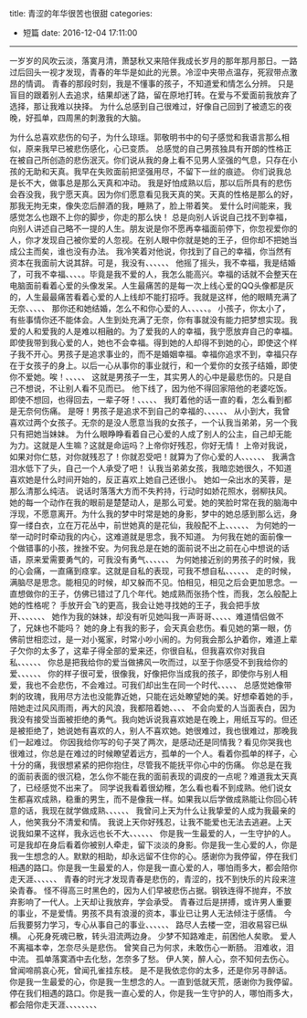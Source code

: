 title: 青涩的年华很苦也很甜
categories:
  - 短篇
date: 2016-12-04 17:11:00
---
一岁岁的风吹云淡，落寞月清，萧瑟秋又来陪伴我成长岁月的那年那月那日。一路过后回头一视才发现，青春的年华是如此的光景。冷涩中夹带点温存，死寂带点激昂的情调。
青春的那段时刻，我是不懂事的孩子，不知道爱和情怎么分辨。
只是盲目的跟着别人去追求，结果却迷了路，留在原地打转。在爱与不爱面前我放弃了选择，那让我难以抉择。
为什么总感到自己很难过，好像自己回到了被遗忘的夜晚，好孤单，四周黑的刺激我的大脑。
<!--more-->
为什么总喜欢悲伤的句子，为什么琼瑶。郭敬明书中的句子感觉和我语言那么相似，原来我早已被悲伤感化，心已变质。
总感觉的自己男孩独具有开朗的性格正在被自己所创造的悲伤泯灭。你们说从我的身上看不见男人坚强的气息，只存在小孩的无助和天真。我早在失败面前把坚强用尽，不留下一丝的痕迹。
你们说我总是长不大，做事总是那么天真和冲动。
我是好怕成熟以后，那以后所具有的悲伤会吞没我，我宁愿天真。因为你们愿意看见我天真的笑。天真的性格是那么的好，那我无拘无束，像失恋后醉酒的我，睡熟了，脸上带着笑。
爱什么时间能来，我感觉怎么也跟不上你的脚步，你走的那么快！
总是向别人诉说自己找不到幸福，向别人讲述自己略不一提的人生。朋友说是你不愿再幸福面前停下，你忽视爱你的人，你才发现自己被你爱的人忽视。在别人眼中你就是她的王子，但你却不把她当成公主而矣，谁也没有办法。
我冷笑着对他说，你找到了自己的幸福，你当然有资本在我面前大说其辞。可是，我没有、、、、、、
他摇了摇头，我不幸福，我是结婚了，可我不幸福、、、、。毕竟是我不爱的人，我怎么能高兴。幸福的话就不会整天在电脑面前看着心爱的头像发呆。人生最痛苦的是每一次上线心爱的QQ头像都是灰的，人生最最痛苦看着心爱的人上线却不能打招呼。我就是这样，他的眼睛充满了无奈、、、、、
那你还和她结婚，怎么不和你心爱的人、、、、、。
小孩子，你太小了，有些事情你还不能体会。人生到处充满了无奈，你有事就没有能力把梦想实现。我爱的人和爱我的人是难以相融的。为了爱我的人的幸福，我宁愿放弃自己的幸福。即使我带到我心爱的人，她也不会幸福。得到她的人却得不到她的心，即使这个样子我不开心。男孩子是追求事业的，而不是婚姻幸福。幸福你追求不到，幸福只存在于女孩子的身上。以后一心从事你的事业就行，和一个爱你的女孩子结婚，即使你不爱她。唉！、、、、、
这就是男孩子一生，其实男人的心中是最悲伤的。只是自己不想说，不让别人看不见而已。
他下线了，因为他不得回家陪他的老婆吃饭。即使不想回，也得回去，一辈子呀！、、、、、
我盯着他的话一直的看，怎么看到都是无奈何伤痛。
是呀！男孩子是追求不到自己的幸福的、、、、、、
从小到大，我曾喜欢过两个女孩子。无奈的是没人愿意当我的女孩子，一个认我当弟弟，另一个我只有把她当妹妹。
为什么眼睁睁看着自己心爱的人成了别人的公主，自己却无能为力。这就是人生嘛？这就是命运吗？上帝你好残忍，你好无情！
上帝对我说，如果对你仁慈，对你就残忍了！你就忍受吧！就算为了你心爱的人、、、、、、
我满含泪水低下了头，自己一个人承受了吧！
认我当弟弟女孩，我暗恋她很久，不知道喜欢她是什么时间开始的，反正喜欢上她自己还很小。
她如一朵出水的芙蓉，是那么清那么纯洁。
说话时落落大方而不失矜持，行动时如娇花照水，弱柳扶风。她的每一个动作在我的眼前是楚楚动人，是那么可爱。她的笑脸时常在我的脑海中浮现，不愿意离开。为什么我的梦中时常是她的身影，梦中的她总感到那么远，身穿一缕白衣，立在万花丛中，前世她真的是花仙，我般配不上、、、、、、
为何她的一举一动时时牵动我的内心，这难道就是思念，我不知道。
为何我在她的面前像一个做错事的小孩，挫挫不安。为何我总是在她的面前说不出之前在心中想说的话语，原来爱需要勇气的，可我没有勇气、、、、、、
为何她接近别的男孩子的时候，我的心会痛，一直痛到痉挛。这就是自私的表现，可我不想自私、、、、、、
走的时候，满脑尽是思念。能相见的时候，却又躲而不见。怕相见，相见之后会更加思念。一直想做你的王子，仿佛已错过了几个年代。她成熟而张扬个性，而我，怎么般配上她的性格呢？
手放开会飞的更高，我会让她寻找她的王子，我会把手放开、、、、、、、
 她作为我的妹妹，却没有听见她叫我一声哥哥、、、、、难道情侣做不了，兄妹也不能吗？
 她的身上有我的影子，会天真会悲伤。看见她的第一眼，仿佛前世相恋过，是一对小冤家，时常小吵小闹的。为何我会那么护着你，难道上辈子欠你的太多了，这辈子得全部的爱来还，你很自私，但我喜欢你对我自私、、、、、、
你总是把我给你的爱当做拂风一吹而过，以至于你感受不到我给你的爱、、、、、、
你的样子很可爱，很像我，好像把你当成我的孩子，即使你与别人相爱，我也不会悲伤，不会难过。可我们却出生在同一个时代、、、、、
总感觉她像带刺的玫瑰，我用尽方法也没能靠近她，只能在远处瞭望她的美。好想牵着她的手，陪她走过风风雨雨，再大的风浪，我都陪着她、、、、
不会向爱的人当面表白，因为我没有接受当面被拒绝的勇气。我向她诉说我喜欢她是在晚上，用纸互写的。但还是被拒绝了，她说她有喜欢的人，别人不喜欢她。她很难过，我也很难过，那晚我们一起难过。
你因我给你写的句子哭了两次，是感动还是同情我？看见你哭我也很难过，你总是在难过的时候瞭望着远方，孤单的一个人。看着你孤单的样子，心十分的痛，我很想紧紧的把你抱住，尽管我不能抚平你心中的伤痛。
你总是在我的面前表面的很沉稳，怎么你不能在我的面前表现的调皮的一点呢？难道我太天真了，已经感觉不出来了。
同学说我看着很幼稚，怎么看也看不到成熟。他们说女生都喜欢成熟，稳重的男生，而不是像我一样。如果我以后学做成熟能让你回心转意的话，我现在就学做成熟、、、、、、
我曾问上天为什么让我挚爱的人成为我最亲的人，他笑我分不清爱和情。
我说上天你好残忍，让我不能爱也无法去逃避。上天说我如果不这样，我永远也长不大、、、、、、
你是我一生最爱的人，一生守护的人。可是我却在身后看着你被别人牵走，留下淡淡的身影。你是我一生心爱的人，你是我一生想念的人。默默的相助，却永远留不住你的心。感谢你为我停留，停在我们相遇的路口。你是我一生最爱的人，你是我一直心爱的人，哪怕雨多大，都会陪你走天涯、、、、、、
青春的时光才发现青春是悲伤的，青涩的，找不到快乐的片段来渲染青春。
怪不得高三时黑色的，因为人们早被悲伤占据。钢铁连得不抛弃，不放弃影响了一代人。上天却让我放弃，学会承受。
青春过后是拼搏，或许男人重要的事业，不是爱情。男孩不具有浪漫的资本，事业已让男人无法倾注于感情。
今后我要努力学习，专心从事自己的事业、、、、、、
路尽人去楼一空，泪收易容已纵横。
心死身死魂已散，转头泪流两边身。
少梦不知路难走，前困他人矣歌。
爱人不离福本幸，怎奈尽头是悲伤。
曾笑自己为何求，未敢伤心一断肠。
  泪难收，泪中流。
孤单落寞酒中去化愁，怎奈多了愁。
伊人笑，醉人心，奈不知何去伤心。
曾闻啼鹃哀心死，曾闻孔雀挂东枝。 
是不是我依恋你的太多，还是你另寻醉话。
你是我一生最爱的心，你是我一生想念的人。一直到低就天荒，感谢你为我停留。停在我们相遇的路口。你是我一直心爱的人，你是我一生守护的人，哪怕雨多大，都会陪你走天涯、、、、、、、、